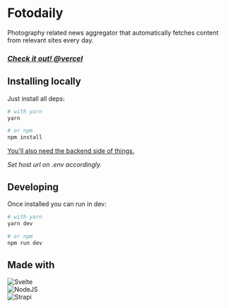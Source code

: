 # Fotodaily

Photography related news aggregator that automatically fetches content from relevant sites every day.

### **_[Check it out! @vercel](https://fotodaily.vercel.app/)_**

## Installing locally

Just install all deps:

```bash
# with yarn
yarn

# or npm
npm install
```

[You'll also need the backend side of things.](https://github.com/fedealvarezcampos/photodailyback)

_Set host url on .env accordingly._

## Developing

Once installed you can run in dev:

```bash
# with yarn
yarn dev

# or npm
npm run dev
```

## Made with

![Svelte](https://img.shields.io/badge/svelte-%23f1413d.svg?style=for-the-badge&logo=svelte&logoColor=white)  
![NodeJS](https://img.shields.io/badge/node.js-6DA55F?style=for-the-badge&logo=node.js&logoColor=white)  
![Strapi](https://img.shields.io/badge/strapi-%232E7EEA.svg?style=for-the-badge&logo=strapi&logoColor=white)
